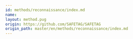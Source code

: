```yaml
---
id: methods/reconnaissance/index.md
name: 
layout: method.pug
origin: https://github.com/SAFETAG/SAFETAG
origin_path: master/en/methods/reconnaissance/index.md
---
```



